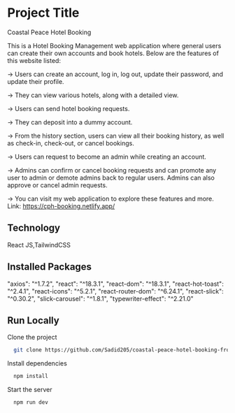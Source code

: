 
# Project Title

Coastal Peace Hotel Booking



This is a Hotel Booking Management web application where general users can create their own accounts and book hotels. Below are the features of this website listed:

→ Users can create an account, log in, log out, update their password, and update their profile.

→ They can view various hotels, along with a detailed view.

→ Users can send hotel booking requests.

→ They can deposit into a dummy account.

→ From the history section, users can view all their booking history, as well as check-in, check-out, or cancel bookings.

→ Users can request to become an admin while creating an account.

→ Admins can confirm or cancel booking requests and can promote any user to admin or demote admins back to regular users. Admins can also approve or cancel admin requests.

→ You can visit my web application to explore these features and more.
Link: https://cph-booking.netlify.app/
## Technology
React JS,TailwindCSS
## Installed Packages
  "axios": "^1.7.2",
    "react": "^18.3.1",
    "react-dom": "^18.3.1",
    "react-hot-toast": "^2.4.1",
    "react-icons": "^5.2.1",
    "react-router-dom": "^6.24.1",
    "react-slick": "^0.30.2",
    "slick-carousel": "^1.8.1",
    "typewriter-effect": "^2.21.0"
## Run Locally

Clone the project

```bash
  git clone https://github.com/Sadid205/coastal-peace-hotel-booking-frontend-django-final-exam.git
```


Install dependencies

```bash
  npm install
```

Start the server

```bash
  npm run dev
```

